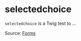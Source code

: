 # selectedchoice

`selectedchoice` is a Twig test to ...


Source: [Forms](https://twig.symfony.com/selectedchoice)